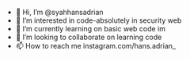 - 👋 Hi, I’m @syahhansadrian
- 👀 I’m interested in code-absolutely in security web
- 🌱 I’m currently learning on basic web code im 
- 💞️ I’m looking to collaborate on learning code
- 📫 How to reach me instagram.com/hans.adrian_
<!---
syahhansadrian/syahhansadrian is a ✨ special ✨ repository because its `README.md` (this file) appears on your GitHub profile.
You can click the Preview link to take a look at your changes.
--->
